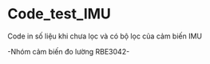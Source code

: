 # Code_test_IMU
Code in số liệu khi chưa lọc và có bộ lọc của cảm biến IMU

-Nhóm cảm biến đo lường RBE3042-
